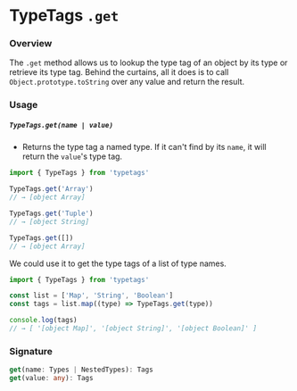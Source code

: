 # TypeTags `.get`

### Overview

The `.get` method allows us to lookup the type tag of an object by its type or retrieve its type tag. Behind the curtains, all it does is to call `Object.prototype.toString` over any value and return the result.

### Usage

##### `TypeTags.get(name | value)`

- Returns the type tag a named type. If it can't find by its `name`, it will return the `value`'s type tag.

```js
import { TypeTags } from 'typetags'

TypeTags.get('Array')
// → [object Array]

TypeTags.get('Tuple')
// → [object String]

TypeTags.get([])
// → [object Array]
```

We could use it to get the type tags of a list of type names.

```js
import { TypeTags } from 'typetags'

const list = ['Map', 'String', 'Boolean']
const tags = list.map((type) => TypeTags.get(type))

console.log(tags)
// → [ '[object Map]', '[object String]', '[object Boolean]' ]
```

### Signature

```ts
get(name: Types | NestedTypes): Tags
get(value: any): Tags
```
